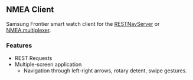 ## NMEA Client
Samsung Frontier smart watch client for the [RESTNavServer](https://github.com/OlivierLD/raspberry-coffee/tree/master/RESTNavServer) or [NMEA.multiplexer](https://github.com/OlivierLD/raspberry-coffee/tree/master/NMEA.multiplexer).

### Features
- REST Requests
- Multiple-screen application
    - Navigation through left-right arrows, rotary detent, swipe gestures.
